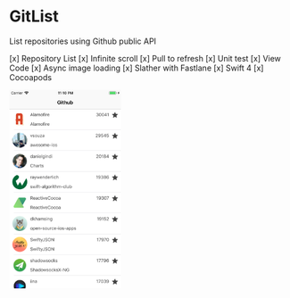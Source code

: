 # GitList
List repositories using Github public API

[x] Repository List
[x] Infinite scroll
[x] Pull to refresh
[x] Unit test
[x] View Code
[x] Async image loading
[x] Slather with Fastlane
[x] Swift 4
[x] Cocoapods

<img width="200" src="https://raw.githubusercontent.com/gabrielvieira/GitList/master/print.png">
